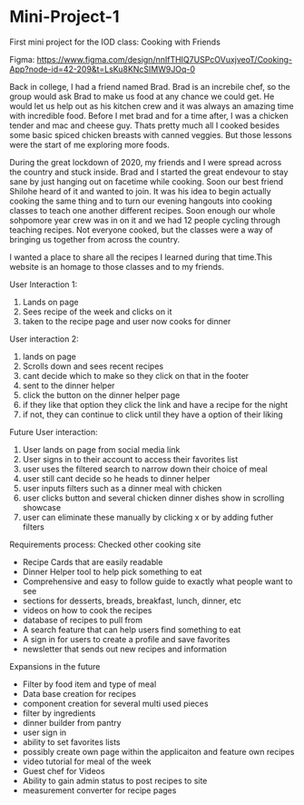 # Mini-Project-1

First mini project for the IOD class: Cooking with Friends

Figma: https://www.figma.com/design/nnIfTHIQ7USPcOVuxjveoT/Cooking-App?node-id=42-209&t=LsKu8KNcSIMW9JOq-0

Back in college, I had a friend named Brad. Brad is an increbile chef, so the group would ask Brad to make us food at any chance we could get. He would let us help out as his kitchen crew and it was always an amazing time with incredible food. Before I met brad and for a time after, I was a chicken tender and mac and cheese guy. Thats pretty much all I cooked besides some basic spiced chicken breasts with canned veggies. But those lessons were the start of me exploring more foods.

During the great lockdown of 2020, my friends and I were spread across the country and stuck inside. Brad and I started the great endevour to stay sane by just hanging out on facetime while cooking. Soon our best friend Shilohe heard of it and wanted to join. It was his idea to begin actually cooking the same thing and to turn our evening hangouts into cooking classes to teach one another different recipes. Soon enough our whole sohpomore year crew was in on it and we had 12 people cycling through teaching recipes. Not everyone cooked, but the classes were a way of bringing us together from across the country.

I wanted a place to share all the recipes I learned during that time.This website is an homage to those classes and to my friends.

User Interaction 1:

1. Lands on page
2. Sees recipe of the week and clicks on it
3. taken to the recipe page and user now cooks for dinner

User interaction 2:

1. lands on page
2. Scrolls down and sees recent recipes
3. cant decide which to make so they click on that in the footer
4. sent to the dinner helper
5. click the button on the dinner helper page
6. if they like that option they click the link and have a recipe for the night
7. if not, they can continue to click until they have a option of their liking

Future User interaction:

1. User lands on page from social media link
2. User signs in to their account to access their favorites list
3. user uses the filtered search to narrow down their choice of meal
4. user still cant decide so he heads to dinner helper
5. user inputs filters such as a dinner meal with chicken
6. user clicks button and several chicken dinner dishes show in scrolling showcase
7. user can eliminate these manually by clicking x or by adding futher filters

Requirements process: Checked other cooking site

-   Recipe Cards that are easily readable
-   Dinner Helper tool to help pick something to eat
-   Comprehensive and easy to follow guide to exactly what people want to see
-   sections for desserts, breads, breakfast, lunch, dinner, etc
-   videos on how to cook the recipes
-   database of recipes to pull from
-   A search feature that can help users find something to eat
-   A sign in for users to create a profile and save favorites
-   newsletter that sends out new recipes and information

Expansions in the future

-   Filter by food item and type of meal
-   Data base creation for recipes
-   component creation for several multi used pieces
-   filter by ingredients
-   dinner builder from pantry
-   user sign in
-   ability to set favorites lists
-   possibly create own page within the applicaiton and feature own recipes
-   video tutorial for meal of the week
-   Guest chef for Videos
-   Ability to gain admin status to post recipes to site
-   measurement converter for recipe pages
